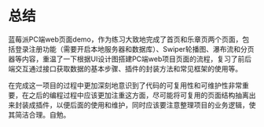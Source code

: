 # 总结

蓝莓派PC端web页面demo，作为练习大致地完成了首页和乐章页两个页面，包括登录注册功能（需要开启本地服务器和数据库）、Swiper轮播图、瀑布流和分页器等内容，重温了一下根据UI设计图搭建PC端web项目页面的流程，复习了前后端交互通过接口获取数据的基本步骤、插件的封装方法和常见框架的使用等。

在完成这一项目的过程中更加深刻地意识到了代码的可复用性和可维护性非常重要，在之后的编程过程中应该更加注重这方面，尽可能将可复用的页面结构抽离出来封装成插件，以便后面的使用和维护，同时应该要注意整理项目的业务逻辑，使其简洁合理。自勉。
